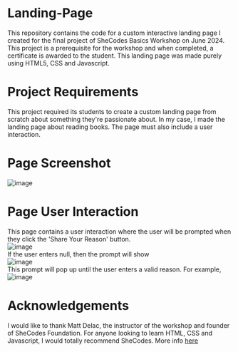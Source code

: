 # Landing-Page
This repository contains the code for a custom interactive landing page I created for the final project of SheCodes Basics Workshop on June 2024. This project is a prerequisite for the workshop and when completed, a certificate is awarded to the student. This landing page was made purely using HTML5, CSS and Javascript.

# Project Requirements
This project required its students to create a custom landing page from scratch about something they're passionate about. In my case, I made the landing page about reading books. The page must also include a user interaction.

# Page Screenshot
![image](https://github.com/shahirahzaki/Landing-Page/assets/93130935/0b8200d9-fd7a-4b29-9b53-5ae7f8f3514a)

# Page User Interaction
This page contains a user interaction where the user will be prompted when they click the 'Share Your Reason' button.
<br />
![image](https://github.com/shahirahzaki/Landing-Page/assets/93130935/4d1b4398-1c8f-4aff-8fd8-d980968e98db)
<br />
If the user enters null, then the prompt will show
<br />
![image](https://github.com/shahirahzaki/Landing-Page/assets/93130935/bfa95abb-53db-4eb7-bb0a-ad2cedcb411f)
<br />
This prompt will pop up until the user enters a valid reason. For example,
<br />
![image](https://github.com/shahirahzaki/Landing-Page/assets/93130935/ca4444ce-3a3e-4947-a94f-7a6fc2ccacd1)

# Acknowledgements
I would like to thank Matt Delac, the instructor of the workshop and founder of SheCodes Foundation. For anyone looking to learn HTML, CSS and Javascript, I would totally recommend SheCodes. More info  <a href="https://www.shecodes.io/workshops">here</a>
